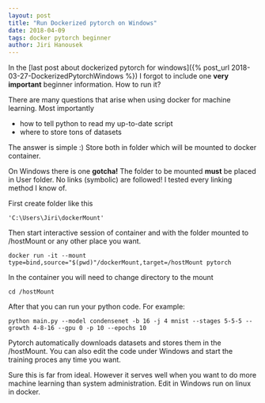 ```yaml
---
layout: post
title: "Run Dockerized pytorch on Windows"
date: 2018-04-09
tags: docker pytorch beginner
author: Jiri Hanousek
---
```

In the [last post about dockerized pytorch for windows]({% post_url 2018-03-27-DockerizedPytorchWindows %}) I forgot to include one **very important** beginner information.
How to run it? 

There are many questions that arise when using docker for machine learning. Most importantly
- how to tell python to read my up-to-date script
- where to store tons of datasets

The answer is simple :) Store both in folder which will be mounted to docker container.

On Windows there is one **gotcha!** The folder to be mounted **must** be placed in User folder. No links (symbolic) are followed! I tested every linking method I know of.

First create folder like this
```Shell
'C:\Users\Jiri\dockerMount'
```

Then start interactive session of container and with the folder mounted to /hostMount or any other place you want.

```Shell
docker run -it --mount type=bind,source="$(pwd)"/dockerMount,target=/hostMount pytorch
```

In the container you will need to change directory to the mount

```Shell
cd /hostMount
```

After that you can run your python code. For example:

```Shell
python main.py --model condensenet -b 16 -j 4 mnist --stages 5-5-5 --growth 4-8-16 --gpu 0 -p 10 --epochs 10
```

Pytorch automatically downloads datasets and stores them in the /hostMount. You can also edit the code under Windows and start the training proces
any time you want.

Sure this is far from ideal. However it serves well when you want to do more machine learning than system administration. Edit in Windows run on linux in docker.